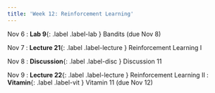 ```yaml
---
title: 'Week 12: Reinforcement Learning'
---
```


Nov 6
: **Lab 9**{: .label .label-lab } Bandits (due Nov 8)

Nov 7
: **Lecture 21**{: .label .label-lecture } Reinforcement Learning I

Nov 8
: **Discussion**{: .label .label-disc } Discussion 11

Nov 9
: **Lecture 22**{: .label .label-lecture } Reinforcement Learning II
: **Vitamin**{: .label .label-vit } Vitamin 11 (due Nov 12)
